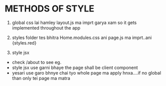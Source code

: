 # METHODS OF STYLE

1.  global css lai hamley layout.js ma imprt garya xam so it gets implemented throughout the app

2. styles folder tes bhitra Home.modules.css ani page.js ma imprt..ani {styles.red}
3. style jsx
- check /about to see eg.
- style jsx use garni bhaye the page shall be client component
- <style jsx> next ma built in hnxa..its library kinda
- <style jsx global></style> yesari use garo bhnye chai tyo whole page ma apply hnxa....if no global than only tei page ma matra